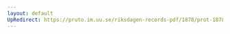 ```yaml
---
layout: default
UpRedirect: https://pruto.im.uu.se/riksdagen-records-pdf/1878/prot-1878--ak--023/prot-1878--ak--023_047.pdf
---
```

